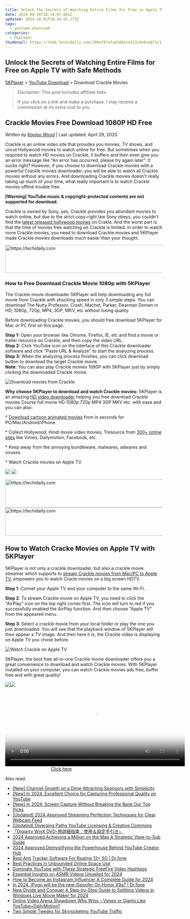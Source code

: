 ```yaml
---
title: Unlock the Secrets of Watching Entire Films for Free on Apple TV with Safe Methods
date: 2024-09-26T18:14:07.091Z
updated: 2024-10-01T18:34:55.273Z
tags:
  - youtube-download
categories:
  - 5kplayer
thumbnail: https://thmb.techidaily.com/290af97afad1802ce323c8e9ce6f1c1f031089327fdc749a381a84624fdbd2f2.jpg
---
```


## Unlock the Secrets of Watching Entire Films for Free on Apple TV with Safe Methods

[5KPlayer](https://tools.techidaily.com/5kplayer/products/) \> [YouTube Download](https://tools.techidaily.com/5kplayer/youtube-download/) \> Download Crackle Movies 

>  Disclaimer: This post includes affiliate links
>
>  If you click on a link and make a purchase, I may receive a commission at no extra cost to you.
>

## Crackle Movies Free Download 1080P HD Free

 _Written by [Kaylee Wood](https://www.quora.com/profile/Amanda-Hu-21)_ | Last updated: April 29, 2020 

Crackle is an online video site that provides you movies, TV shows, and uncut Hollywood movies to watch online for free. But sometimes when you required to watch HD movies on Crackle, it buffers and then even give you an error message like "An error has occurred, please try again later". It sucks right? However, if you choose to download Crackle movies with a powerful Crackle movies downloader, you will be able to watch all Crackle movies without any errors. And downloading Crackle movies doesn't really taking up much of your time, what really important is to watch Crackle movies offline trouble free. 

**\[Warning\] YouTube music & copyright-protected contents are not supported for download.**

Crackle is owned by Sony, yes, Crackle provides you abundant movies to watch online, but due to the strict copy-right law Sony obeys, you couldn't find the [latest released hollywood movies](https://tools.techidaily.com/5kplayer/youtube-download/) on Crakle. And the worst part is that the time of movies free watching on Crackle is limited. In order to watch more Crackle movies, you need to download Crackle movies and 5KPlayer made Crackle movies downloads much easier than your thought. 

<!-- affiliate ads begin -->
<a href="https://appsumo.8odi.net/c/5597632/2094482/7443" target="_top" id="2094482">
  <img src="//a.impactradius-go.com/display-ad/7443-2094482" border="0" alt="https://techidaily.com" width="728" height="90"/>
</a>
<img height="0" width="0" src="https://appsumo.8odi.net/i/5597632/2094482/7443" style="position:absolute;visibility:hidden;" border="0" />
<!-- affiliate ads end -->

###  How to Free Download Crackle Movie 1080p with 5KPlayer

The Crackle movie downloader 5KPlayer will help downloading any full movie from Crackle with shocking speed in only 3 simple steps. You can download The Nutty Professor, Crash, Machet, Parker, Dearman Donwn in HD, 1080p, 720p, MP4, 3GP, MKV, etc without losing quality. 

Before downloading Crackle movies, you should free download 5KPlayer for Mac or PC first on this page.

**Step 1:** Open your browser like Chrome, Firefox, IE, etc and find a movie or trailer resource on Crackle, and then copy the video URL.  
**Step 2:** Click YouTube icon on the interface of this Crackle downloader software and click "Paste URL & Analyze" to start the analyzing process.  
**Step 3:** When the analyzing process finishes, you can click download button to download the target Crackle movie.  
**Note:** You can also play Crackle movies 1080P with 5KPlayer just by simply clicking the downloaded Crackle movie. 

![Download  movies from Crackle](https://www.5kplayer.com/youtube-download/img/kabali-movie-download-zjy.jpg) 

**Why choose 5KPlayer to download and watch Crackle movies:** 5KPlayer is an amazing [HD video downloader](https://tools.techidaily.com/5kplayer/youtube-download/) helping you free download Crackle movies Course full movie HD 1080p 720p MP4 3GP MKV etc. with ease and you can also: 

\* [Download cartoon animated movies](https://tools.techidaily.com/5kplayer/youtube-download/) from in seconds for PC/Mac/Android/iPhone.

 \* Collect Hollywood, Hindi movie video movies, Tresource from [300+ online sites](https://tools.techidaily.com/5kplayer/youtube-download/) like Vimeo, Dailymotion, Facebook, etc.

\* Keep away from the annoying bundleware, malwares, adwares and viruses.

 \* Watch Crackle movies on Apple TV.

[![](https://www.5kplayer.com/youtube-download/../button/freedownwhitewin.png)](https://tools.techidaily.com/5kplayer/products/) [![](https://www.5kplayer.com/youtube-download/../button/freedownbackmac.png)](https://tools.techidaily.com/5kplayer/products/) 

<!-- affiliate ads begin -->
<a href="https://appsumo.8odi.net/c/5597632/2130891/7443" target="_top" id="2130891">
  <img src="//a.impactradius-go.com/display-ad/7443-2130891" border="0" alt="https://techidaily.com" width="728" height="90"/>
</a>
<img height="0" width="0" src="https://appsumo.8odi.net/i/5597632/2130891/7443" style="position:absolute;visibility:hidden;" border="0" />
<!-- affiliate ads end -->

<!-- affiliate ads begin -->
<a href="https://imp.i357552.net/c/5597632/1030380/11832" target="_top" id="1030380">
  <img src="//a.impactradius-go.com/display-ad/11832-1030380" border="0" alt="https://techidaily.com" width="720" height="90"/>
</a>
<img height="0" width="0" src="https://imp.i357552.net/i/5597632/1030380/11832" style="position:absolute;visibility:hidden;" border="0" />
<!-- affiliate ads end -->

##  How to Watch Cracke Movies on Apple TV with 5KPlayer

5KPlayer is not only a crackle downloader, but also a crackle movie streamer which supports to [stream Crackle movies from Mac/PC to Apple TV](https://tools.techidaily.com/5kplayer/airplay/), empowers you to watch Cracle movies on a big screen HDTV. 

**Step 1**: Connet your Apple TV and your computer to the same Wi-Fi. 

**Step 2**: To stream Crackle movie on Apple TV, you need to click the "AirPlay" icon on the top right corner first. The icon will turn to red if you successfully enabled the AirPlay function. And then choose "Apple TV" from the appeared menu.

**Step 3**: Select a crackle movie from your local folder or play the one you just downloaded. You will see that the playback window of 5KPlayer will then appear a TV image. And then here it is, the Crackle video is displaying on Apple TV you chose before.

![Watch Crackle on Apple TV](https://www.5kplayer.com/youtube-download/../airplay/img/5k-airplay-xsy-airplay-with-win10-15021501.jpg) 

5KPlayer, the best free all-in-one Crackle movie downloader offers you a great convenience to download and watch Crackle movies. With 5KPlayer installed on your computer, you can watch Crackle movies ads free, buffer free and with great quality! 

[![](https://www.5kplayer.com/youtube-download/../button/freedownwhitewin.png)](https://tools.techidaily.com/5kplayer/products/)[![](https://www.5kplayer.com/youtube-download/../button/freedownbackmac.png)](https://tools.techidaily.com/5kplayer/products/)

<!-- affiliate ads begin -->
<span id="1983471">
					<video width="576" height="240" style="cursor:pointer"
           poster="//a.impactradius-go.com/display-clicktoplayimage/1983471.png"
           onclick="if(!this.playClicked){this.play();this.setAttribute('controls',true);this.playClicked=true;}">
	   <source src="//a.impactradius-go.com/display-ad/22993-1983471">
	   <img src="//a.impactradius-go.com/display-clicktoplayimage/1983471.png" style="border: none; height: 100%; width: 100%; object-fit: contain">
	</video>
	<div style="width:360px;text-align:center"><a href="javascript:window.open(decodeURIComponent('https%3A%2F%2Fhomestyler.sjv.io%2Fc%2F5597632%2F1983471%2F22993'), '_blank');void(0);">Click here</a></div>
</span>
<img height="0" width="0" src="https://imp.pxf.io/i/5597632/1983471/22993" style="position:absolute;visibility:hidden;" border="0" />
<!-- affiliate ads end -->

<ins class="adsbygoogle"
     style="display:block"
     data-ad-format="autorelaxed"
     data-ad-client="ca-pub-7571918770474297"
     data-ad-slot="1223367746"></ins>

<ins class="adsbygoogle"
     style="display:block"
     data-ad-client="ca-pub-7571918770474297"
     data-ad-slot="8358498916"
     data-ad-format="auto"
     data-full-width-responsive="true"></ins>

<span class="atpl-alsoreadstyle">Also read:</span>
<div><ul>
<li><a href="https://youtube-video-recordings.techidaily.com/new-channel-growth-on-a-dime-attracting-sponsors-with-simplicity/"><u>[New] Channel Growth on a Dime Attracting Sponsors with Simplicity</u></a></li>
<li><a href="https://facebook-video-footage.techidaily.com/new-in-2024-excellent-choice-for-capturing-professional-quality-on-youtube/"><u>[New] In 2024, Excellent Choice for Capturing Professional Quality on YouTube</u></a></li>
<li><a href="https://video-capture.techidaily.com/new-in-2024-screen-capture-without-breaking-the-bank-our-top-picks/"><u>[New] In 2024, Screen Capture Without Breaking the Bank Our Top Picks</u></a></li>
<li><a href="https://screen-capture.techidaily.com/updated-2024-approved-streaming-perfection-techniques-for-clear-webcam-feed/"><u>[Updated] 2024 Approved Streaming Perfection Techniques for Clear Webcam Feed</u></a></li>
<li><a href="https://youtube-video-recordings.techidaily.com/updated-diverging-paths-youtube-licensing-and-creative-commons/"><u>[Updated] Diverging Paths YouTube Licensing & Creative Commons</u></a></li>
<li><a href="https://vp-tips.techidaily.com/1725284903566-digiarty-winx-dvd/"><u>「Digiarty WinX DVD-用詳細指南：使用＆設定手引き」</u></a></li>
<li><a href="https://youtube-video-recordings.techidaily.com/2024-approved-achieving-a-million-on-the-map-a-strategic-view-to-sub-guide/"><u>2024 Approved Achieving a Million on the Map A Strategic View-to-Sub Guide</u></a></li>
<li><a href="https://youtube-video-recordings.techidaily.com/2024-approved-demystifying-the-powerhouse-behind-youtube-creator-hub/"><u>2024 Approved Demystifying the Powerhouse Behind YouTube Creator Hub</u></a></li>
<li><a href="https://android-location-track.techidaily.com/best-anti-tracker-software-for-realme-12plus-5g-drfone-by-drfone-virtual-android/"><u>Best Anti Tracker Software For Realme 12+ 5G | Dr.fone</u></a></li>
<li><a href="https://fox-blue.techidaily.com/best-practices-in-unbounded-online-space-use/"><u>Best Practices in Unbounded Online Space Use</u></a></li>
<li><a href="https://youtube-video-recordings.techidaily.com/dominate-youtube-with-these-strategic-freefire-video-hashtags/"><u>Dominate YouTube with These Strategic FreeFire Video Hashtags</u></a></li>
<li><a href="https://youtube-video-recordings.techidaily.com/essential-insights-on-asmr-videos-unveiled-for-2024/"><u>Essential Insights on ASMR Videos Unveiled for 2024</u></a></li>
<li><a href="https://instagram-videos.techidaily.com/how-to-become-an-instagram-influencer-a-complete-guide-for-2024/"><u>How to Become an Instagram Influencer A Complete Guide for 2024</u></a></li>
<li><a href="https://pokemon-go-android.techidaily.com/in-2024-ipogo-will-be-the-new-ispoofer-on-honor-x9a-drfone-by-drfone-virtual-android/"><u>In 2024, iPogo will be the new iSpoofer On Honor X9a? | Dr.fone</u></a></li>
<li><a href="https://smart-video-editing.techidaily.com/new-divide-and-conquer-a-step-by-step-guide-to-splitting-videos-in-windows-live-movie-maker-for-2024/"><u>New Divide and Conquer A Step-by-Step Guide to Splitting Videos in Windows Live Movie Maker for 2024</u></a></li>
<li><a href="https://youtube-video-recordings.techidaily.com/online-video-arena-showdown-who-wins-vimeo-or-giants-like-youtubeplusdailymotion/"><u>Online Video Arena Showdown Who Wins – Vimeo or Giants Like YouTube+DailyMotion?</u></a></li>
<li><a href="https://youtube-video-recordings.techidaily.com/two-simple-tweaks-for-skyrocketing-youtube-traffic/"><u>Two Simple Tweaks for Skyrocketing YouTube Traffic</u></a></li>
</ul></div>

